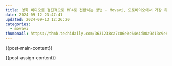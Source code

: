 ```yaml
---
title: 영화 비디오를 점진적으로 MP4로 전환하는 방법 - Movavi, 오토바이오에서 가장 유용한 도구
date: 2024-09-12 23:47:41
updated: 2024-09-13 12:26:20
categories:
  - movavi
thumbnail: https://thmb.techidaily.com/3631238ca7c06e0c64e4d00a9d13c9e8220b196fb6f2fa2e2f0075e18f87eaf2.jpg
---
```


{{post-main-content}}

<ins class="adsbygoogle"
     style="display:block"
     data-ad-format="autorelaxed"
     data-ad-client="ca-pub-7571918770474297"
     data-ad-slot="1223367746"></ins>

{{post-assign-content}}

<ins class="adsbygoogle"
     style="display:block"
     data-ad-client="ca-pub-7571918770474297"
     data-ad-slot="8358498916"
     data-ad-format="auto"
     data-full-width-responsive="true"></ins>
